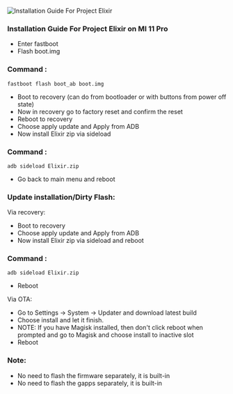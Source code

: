 ![Installation Guide For Project Elixir](https://i.imgur.com/3UmK6nS.png "Installation")

### Installation Guide For Project Elixir on MI 11 Pro

- Enter fastboot
- Flash boot.img

### Command :

```
fastboot flash boot_ab boot.img
```

- Boot to recovery (can do from bootloader or with buttons from power off state)
- Now in recovery go to factory reset and confirm the reset
- Reboot to recovery
- Choose apply update and Apply from ADB
- Now install Elixir zip via sideload

### Command :

```
adb sideload Elixir.zip
```

- Go back to main menu and reboot


### Update installation/Dirty Flash:

Via recovery:

- Boot to recovery
- Choose apply update and Apply from ADB
- Now install Elixir zip via sideload and reboot

### Command :

```
adb sideload Elixir.zip
```
- Reboot


Via OTA:

- Go to Settings -> System -> Updater and download latest build
- Choose install and let it finish. 
- NOTE: If you have Magisk installed, then don't click reboot when prompted and go to Magisk and choose install to inactive slot
- Reboot

### Note: 
- No need to flash the firmware separately, it is built-in
- No need to flash the gapps separately, it is built-in

